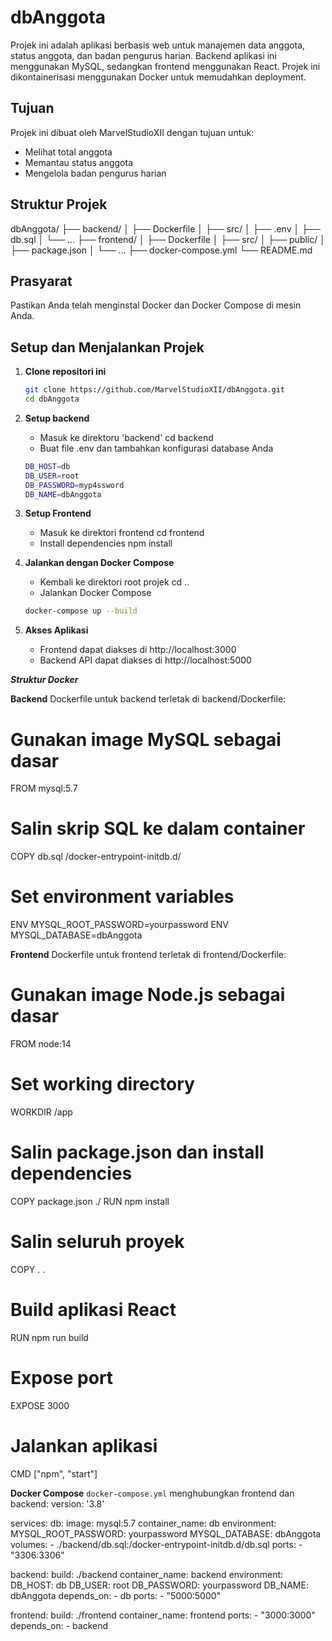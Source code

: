 # dbAnggota

Projek ini adalah aplikasi berbasis web untuk manajemen data anggota, status anggota, dan badan pengurus harian. Backend aplikasi ini menggunakan MySQL, sedangkan frontend menggunakan React. Projek ini dikontainerisasi menggunakan Docker untuk memudahkan deployment.

## Tujuan

Projek ini dibuat oleh MarvelStudioXII dengan tujuan untuk:
- Melihat total anggota
- Memantau status anggota
- Mengelola badan pengurus harian

## Struktur Projek

dbAnggota/
├── backend/
│ ├── Dockerfile
│ ├── src/
│ ├── .env
│ ├── db.sql
│ └── ...
├── frontend/
│ ├── Dockerfile
│ ├── src/
│ ├── public/
│ ├── package.json
│ └── ...
├── docker-compose.yml
└── README.md


## Prasyarat

Pastikan Anda telah menginstal Docker dan Docker Compose di mesin Anda.

## Setup dan Menjalankan Projek

1. **Clone repositori ini**

   ```bash
   git clone https://github.com/MarvelStudioXII/dbAnggota.git
   cd dbAnggota
2. **Setup backend**

	- Masuk ke direktoru 'backend'
	cd backend
	- Buat file .env dan tambahkan konfigurasi database Anda
	```bash
	DB_HOST=db
	DB_USER=root
	DB_PASSWORD=myp4ssword
	DB_NAME=dbAnggota
3. **Setup Frontend**

	- Masuk ke direktori frontend
	cd frontend
	- Install dependencies
	npm install
4. **Jalankan dengan Docker Compose**

	- Kembali ke direktori root projek
	cd ..
	- Jalankan Docker Compose
	```bash
	docker-compose up --build
5. **Akses Aplikasi**
	- Frontend dapat diakses di http://localhost:3000
	- Backend API dapat diakses di http://localhost:5000

***Struktur Docker***

**Backend**
Dockerfile untuk backend terletak di backend/Dockerfile:
# Gunakan image MySQL sebagai dasar
FROM mysql:5.7

# Salin skrip SQL ke dalam container
COPY db.sql /docker-entrypoint-initdb.d/

# Set environment variables
ENV MYSQL_ROOT_PASSWORD=yourpassword
ENV MYSQL_DATABASE=dbAnggota

**Frontend**
Dockerfile untuk frontend terletak di frontend/Dockerfile:
# Gunakan image Node.js sebagai dasar
FROM node:14

# Set working directory
WORKDIR /app

# Salin package.json dan install dependencies
COPY package.json ./
RUN npm install

# Salin seluruh proyek
COPY . .

# Build aplikasi React
RUN npm run build

# Expose port
EXPOSE 3000

# Jalankan aplikasi
CMD ["npm", "start"]

**Docker Compose**
`docker-compose.yml` menghubungkan frontend dan backend:
version: '3.8'

services:
  db:
    image: mysql:5.7
    container_name: db
    environment:
      MYSQL_ROOT_PASSWORD: yourpassword
      MYSQL_DATABASE: dbAnggota
    volumes:
      - ./backend/db.sql:/docker-entrypoint-initdb.d/db.sql
    ports:
      - "3306:3306"

  backend:
    build: ./backend
    container_name: backend
    environment:
      DB_HOST: db
      DB_USER: root
      DB_PASSWORD: yourpassword
      DB_NAME: dbAnggota
    depends_on:
      - db
    ports:
      - "5000:5000"

  frontend:
    build: ./frontend
    container_name: frontend
    ports:
      - "3000:3000"
    depends_on:
      - backend
